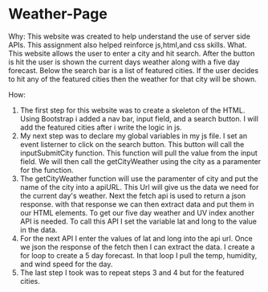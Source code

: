 # Weather-Page

Why: This website was created to help understand the use of server side APIs. This assignment also helped reinforce js,html,and css skills.
What. This website allows the user to enter a city and hit search. After the button is hit the user is shown the current days weather along with a five day forecast. Below the search bar is a list of featured cities. If the user decides to hit any of the featured cities then the weather for that city will be shown.

How:
1. The first step for this website was to create a skeleton of the HTML. Using Bootstrap i added a nav bar, input field, and a search button. I will add the featured cities after i write the logic in js. 
2. My next step was to declare my global variables in my js file. I set an event listerner to click on the search button. This button will call the inputSubmitCity function. This function will pull the value from the input field. We will then call the getCityWeather using the city as a paramenter for the function. 
3. The getCityWeather function will use the paramenter of city and put the name of the city into a apiURL. This Url will give us the data we need for the current day's weather. Next the fetch api is used to return a json response. with that response we can then extract data and put them in our HTML elements. To get our five day weather and UV index another API is needed. To call this API I set the variable lat and long to the value in the data. 
4. For the next API I enter the values of lat and long into the api url. Once we json the response of the fetch then I can extract the data. I create a for loop to create a 5 day forecast. In that loop I pull the temp, humidity, and wind speed for the day. 
5. The last step I took was to repeat steps 3 and 4 but for the featured cities.  